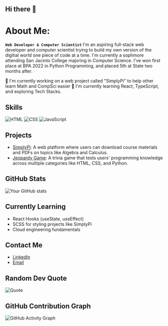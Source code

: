 ## Hi there 👋


# About Me:
**`Web Developer & Computer Scientist`**
I'm an aspiring full-stack web developer and computer scientist trying to build my own version of the digitial world
one piece of code at a time. I'm currently a sophmore attending San Jacinto College majoring in Computer Science. 
I've won first place at BPA 2022 in Python Programming, and placed 5th at State two months after. 

🔭 I'm currently working on a web project called "SimplyPi" to help other learn Math and CompSci easier
🌱 I'm currently learning React, TypeScript, and exploring Tech Stacks.

## Skills
![HTML](https://img.shields.io/badge/HTML-E34F26?style=for-the-badge&logo=html5&logoColor=white)
![CSS](https://img.shields.io/badge/CSS-1572B6?style=for-the-badge&logo=css3&logoColor=white)
![JavaScript](https://img.shields.io/badge/JavaScript-F7DF1E?style=for-the-badge&logo=javascript&logoColor=black)

## Projects
- [SimplyPi](https://github.com/username/simplypi): A web platform where users can download course materials and PDFs on topics like Algebra and Calculus.
- [Jeopardy Game](https://github.com/username/jeopardy-game): A trivia game that tests users' programming knowledge across multiple categories like HTML, CSS, and Python.

## GitHub Stats
![Your GitHub stats](https://github-readme-stats.vercel.app/api?username=yourusername&show_icons=true&theme=radical)

## Currently Learning
- React Hooks (useState, useEffect)
- SCSS for styling projects like SimplyPi
- Cloud engineering fundamentals

## Contact Me
- [LinkedIn](https://www.linkedin.com/in/yourusername)
- [Email](mailto:youremail@example.com)

## Random Dev Quote
![Quote](https://quotes-github-readme.vercel.app/api?type=horizontal&theme=radical)

## GitHub Contribution Graph
![GitHub Activity Graph](https://activity-graph.herokuapp.com/graph?username=yourusername&theme=react-dark)


<!--
Here are some ideas to get you started:

- 🔭 I’m currently working on ...
- 🌱 I’m currently learning ...
- 👯 I’m looking to collaborate on ...
- 🤔 I’m looking for help with ...
- 💬 Ask me about ...
- 📫 How to reach me: ...
- 😄 Pronouns: ...
- ⚡ Fun fact: ...
-->
